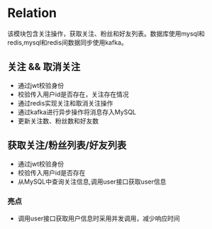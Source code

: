 # Relation
该模块包含关注操作，获取关注、粉丝和好友列表。数据库使用mysql和redis,mysql和redis间数据同步使用kafka。
## 关注 && 取消关注
* 通过jwt校验身份
* 校验传入用户id是否存在，关注存在情况
* 通过redis实现关注和取消关注操作
* 通过kafka进行异步操作将消息存入MySQL
* 更新关注数、粉丝数和好友数


## 获取关注/粉丝列表/好友列表
* 通过jwt校验身份
* 校验传入用户id是否存在
* 从MySQL中查询关注信息,调用user接口获取user信息
### 亮点
* 调用user接口获取用户信息时采用并发调用，减少响应时间